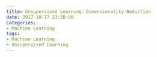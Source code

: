 ```yaml
---
title: Unsupervised Learning：Dimensionality Reduction
date: 2017-10-17 23:50:00
categories:
- Machine Learning
tags:
- Machine Learning
- Unsupervised Learning
---
```





